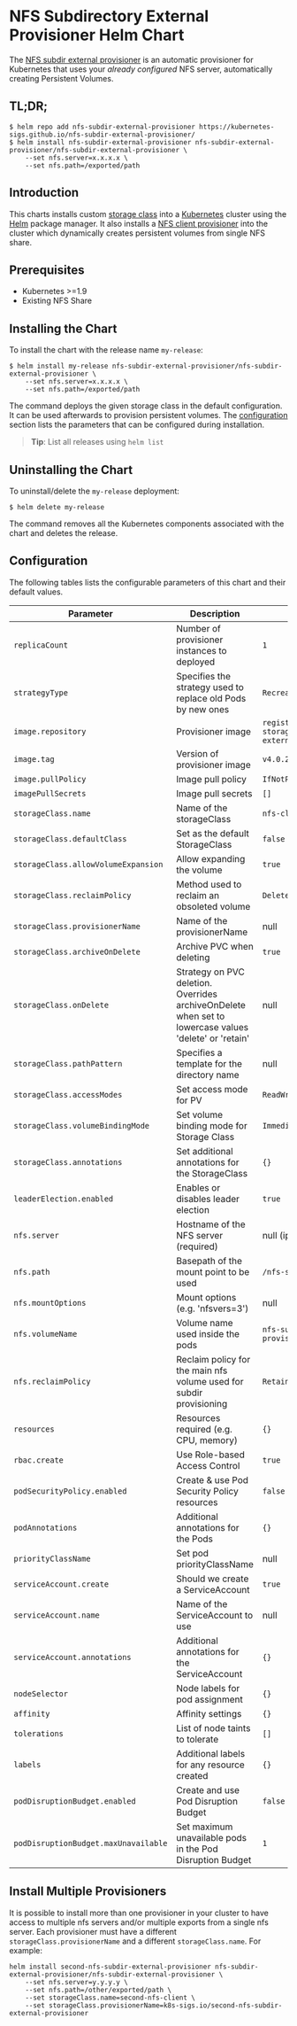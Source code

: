 # NFS Subdirectory External Provisioner Helm Chart

The [NFS subdir external provisioner](https://github.com/kubernetes-sigs/nfs-subdir-external-provisioner) is an automatic provisioner for Kubernetes that uses your *already configured* NFS server, automatically creating Persistent Volumes.

## TL;DR;

```console
$ helm repo add nfs-subdir-external-provisioner https://kubernetes-sigs.github.io/nfs-subdir-external-provisioner/
$ helm install nfs-subdir-external-provisioner nfs-subdir-external-provisioner/nfs-subdir-external-provisioner \
    --set nfs.server=x.x.x.x \
    --set nfs.path=/exported/path
```

## Introduction

This charts installs custom [storage class](https://kubernetes.io/docs/concepts/storage/storage-classes/) into a [Kubernetes](http://kubernetes.io) cluster using the [Helm](https://helm.sh) package manager. It also installs a [NFS client provisioner](https://github.com/kubernetes-sigs/nfs-subdir-external-provisioner) into the cluster which dynamically creates persistent volumes from single NFS share.

## Prerequisites

- Kubernetes >=1.9
- Existing NFS Share

## Installing the Chart

To install the chart with the release name `my-release`:

```console
$ helm install my-release nfs-subdir-external-provisioner/nfs-subdir-external-provisioner \
    --set nfs.server=x.x.x.x \
    --set nfs.path=/exported/path
```

The command deploys the given storage class in the default configuration. It can be used afterwards to provision persistent volumes. The [configuration](#configuration) section lists the parameters that can be configured during installation.

> **Tip**: List all releases using `helm list`

## Uninstalling the Chart

To uninstall/delete the `my-release` deployment:

```console
$ helm delete my-release
```

The command removes all the Kubernetes components associated with the chart and deletes the release.

## Configuration

The following tables lists the configurable parameters of this chart and their default values.

| Parameter                           | Description                                                                                           | Default                                                       |
| ------------------------------------ | ----------------------------------------------------------------------------------------------------- | ------------------------------------------------------------- |
| `replicaCount`                       | Number of provisioner instances to deployed                                                           | `1`                                                           |
| `strategyType`                       | Specifies the strategy used to replace old Pods by new ones                                           | `Recreate`                                                    |
| `image.repository`                   | Provisioner image                                                                                     | `registry.k8s.io/sig-storage/nfs-subdir-external-provisioner` |
| `image.tag`                          | Version of provisioner image                                                                          | `v4.0.2`                                                      |
| `image.pullPolicy`                   | Image pull policy                                                                                     | `IfNotPresent`                                                |
| `imagePullSecrets`                   | Image pull secrets                                                                                    | `[]`                                                          |
| `storageClass.name`                  | Name of the storageClass                                                                              | `nfs-client`                                                  |
| `storageClass.defaultClass`          | Set as the default StorageClass                                                                       | `false`                                                       |
| `storageClass.allowVolumeExpansion`  | Allow expanding the volume                                                                            | `true`                                                        |
| `storageClass.reclaimPolicy`         | Method used to reclaim an obsoleted volume                                                            | `Delete`                                                      |
| `storageClass.provisionerName`       | Name of the provisionerName                                                                           | null                                                          |
| `storageClass.archiveOnDelete`       | Archive PVC when deleting                                                                             | `true`                                                        |
| `storageClass.onDelete`              | Strategy on PVC deletion. Overrides archiveOnDelete when set to lowercase values 'delete' or 'retain' | null                                                          |
| `storageClass.pathPattern`           | Specifies a template for the directory name                                                           | null                                                          |
| `storageClass.accessModes`           | Set access mode for PV                                                                                | `ReadWriteOnce`                                               |
| `storageClass.volumeBindingMode`     | Set volume binding mode for Storage Class                                                             | `Immediate`                                                   |
| `storageClass.annotations`           | Set additional annotations for the StorageClass                                                       | `{}`                                                          |
| `leaderElection.enabled`             | Enables or disables leader election                                                                   | `true`                                                        |
| `nfs.server`                         | Hostname of the NFS server (required)                                                                 | null (ip or hostname)                                         |
| `nfs.path`                           | Basepath of the mount point to be used                                                                | `/nfs-storage`                                                |
| `nfs.mountOptions`                   | Mount options (e.g. 'nfsvers=3')                                                                      | null                                                          |
| `nfs.volumeName`                     | Volume name used inside the pods                                                                      | `nfs-subdir-external-provisioner-root`                        |
| `nfs.reclaimPolicy`                  | Reclaim policy for the main nfs volume used for subdir provisioning                                   | `Retain`                                                      |
| `resources`                          | Resources required (e.g. CPU, memory)                                                                 | `{}`                                                          |
| `rbac.create`                        | Use Role-based Access Control                                                                         | `true`                                                        |
| `podSecurityPolicy.enabled`          | Create & use Pod Security Policy resources                                                            | `false`                                                       |
| `podAnnotations`                     | Additional annotations for the Pods                                                                   | `{}`                                                          |
| `priorityClassName`                  | Set pod priorityClassName                                                                             | null                                                          |
| `serviceAccount.create`              | Should we create a ServiceAccount                                                                     | `true`                                                        |
| `serviceAccount.name`                | Name of the ServiceAccount to use                                                                     | null                                                          |
| `serviceAccount.annotations`         | Additional annotations for the ServiceAccount                                                         | `{}`                                                          |
| `nodeSelector`                       | Node labels for pod assignment                                                                        | `{}`                                                          |
| `affinity`                           | Affinity settings                                                                                     | `{}`                                                          |
| `tolerations`                        | List of node taints to tolerate                                                                       | `[]`                                                          |
| `labels`                             | Additional labels for any resource created                                                            | `{}`                                                          |
| `podDisruptionBudget.enabled`        | Create and use Pod Disruption Budget                                                                  | `false`                                                       |
| `podDisruptionBudget.maxUnavailable` | Set maximum unavailable pods in the Pod Disruption Budget                                             | `1`                                                           |

## Install Multiple Provisioners

It is possible to install more than one provisioner in your cluster to have access to multiple nfs servers and/or multiple exports from a single nfs server. Each provisioner must have a different `storageClass.provisionerName` and a different `storageClass.name`. For example:

```console
helm install second-nfs-subdir-external-provisioner nfs-subdir-external-provisioner/nfs-subdir-external-provisioner \
    --set nfs.server=y.y.y.y \
    --set nfs.path=/other/exported/path \
    --set storageClass.name=second-nfs-client \
    --set storageClass.provisionerName=k8s-sigs.io/second-nfs-subdir-external-provisioner
```






